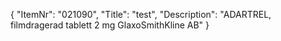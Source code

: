 {
  "ItemNr": "021090",
  "Title": "test",
  "Description": "ADARTREL, filmdragerad tablett 2 mg GlaxoSmithKline AB"
}